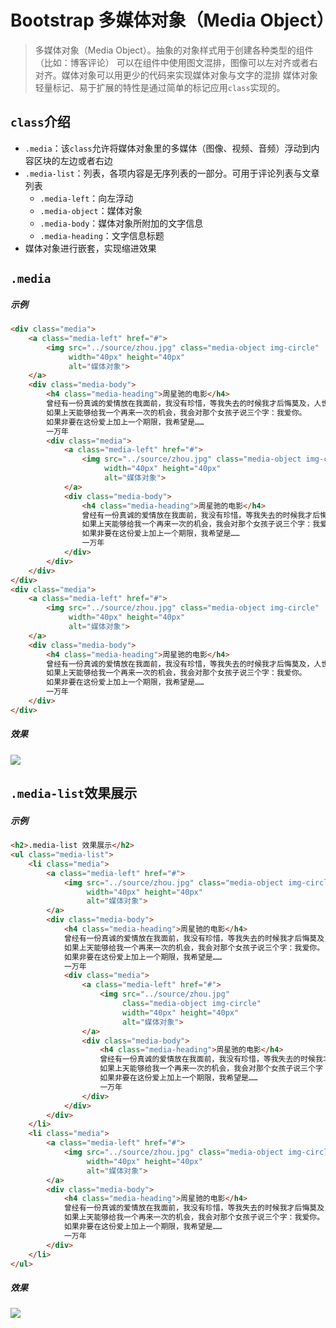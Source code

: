 # Bootstrap 多媒体对象（Media Object）

> 多媒体对象（Media Object）。抽象的对象样式用于创建各种类型的组件（比如：博客评论）
> 可以在组件中使用图文混排，图像可以左对齐或者右对齐。媒体对象可以用更少的代码来实现媒体对象与文字的混排
> 媒体对象轻量标记、易于扩展的特性是通过简单的标记应用`class`实现的。

## `class`介绍

* `.media`：该`class`允许将媒体对象里的多媒体（图像、视频、音频）浮动到内容区块的左边或者右边
* `.media-list`：列表，各项内容是无序列表的一部分。可用于评论列表与文章列表
	* `.media-left`：向左浮动
	* `.media-object`：媒体对象
	* `.media-body`：媒体对象所附加的文字信息
	* `.media-heading`：文字信息标题
* 媒体对象进行嵌套，实现缩进效果

## `.media`

##### 示例
```html
<div class="media">
    <a class="media-left" href="#">
        <img src="../source/zhou.jpg" class="media-object img-circle"
             width="40px" height="40px"
             alt="媒体对象">
    </a>
    <div class="media-body">
        <h4 class="media-heading">周星驰的电影</h4>
        曾经有一份真诚的爱情放在我面前，我没有珍惜，等我失去的时候我才后悔莫及，人世间最痛苦的事莫过于此。
        如果上天能够给我一个再来一次的机会，我会对那个女孩子说三个字：我爱你。
        如果非要在这份爱上加上一个期限，我希望是……
        一万年
        <div class="media">
            <a class="media-left" href="#">
                <img src="../source/zhou.jpg" class="media-object img-circle"
                     width="40px" height="40px"
                     alt="媒体对象">
            </a>
            <div class="media-body">
                <h4 class="media-heading">周星驰的电影</h4>
                曾经有一份真诚的爱情放在我面前，我没有珍惜，等我失去的时候我才后悔莫及，人世间最痛苦的事莫过于此。
                如果上天能够给我一个再来一次的机会，我会对那个女孩子说三个字：我爱你。
                如果非要在这份爱上加上一个期限，我希望是……
                一万年
            </div>
        </div>
    </div>
</div>
<div class="media">
    <a class="media-left" href="#">
        <img src="../source/zhou.jpg" class="media-object img-circle"
             width="40px" height="40px"
             alt="媒体对象">
    </a>
    <div class="media-body">
        <h4 class="media-heading">周星驰的电影</h4>
        曾经有一份真诚的爱情放在我面前，我没有珍惜，等我失去的时候我才后悔莫及，人世间最痛苦的事莫过于此。
        如果上天能够给我一个再来一次的机会，我会对那个女孩子说三个字：我爱你。
        如果非要在这份爱上加上一个期限，我希望是……
        一万年
    </div>
</div>
```
##### 效果
![](https://i.imgur.com/1wbYNBw.png)
<!--<img src="example_image/media-object.png" alt=".media效果展示">-->

## `.media-list`效果展示

##### 示例
```html
<h2>.media-list 效果展示</h2>
<ul class="media-list">
    <li class="media">
        <a class="media-left" href="#">
            <img src="../source/zhou.jpg" class="media-object img-circle"
                 width="40px" height="40px"
                 alt="媒体对象">
        </a>
        <div class="media-body">
            <h4 class="media-heading">周星驰的电影</h4>
            曾经有一份真诚的爱情放在我面前，我没有珍惜，等我失去的时候我才后悔莫及，人世间最痛苦的事莫过于此。
            如果上天能够给我一个再来一次的机会，我会对那个女孩子说三个字：我爱你。
            如果非要在这份爱上加上一个期限，我希望是……
            一万年
            <div class="media">
                <a class="media-left" href="#">
                    <img src="../source/zhou.jpg"
                         class="media-object img-circle"
                         width="40px" height="40px"
                         alt="媒体对象">
                </a>
                <div class="media-body">
                    <h4 class="media-heading">周星驰的电影</h4>
                    曾经有一份真诚的爱情放在我面前，我没有珍惜，等我失去的时候我才后悔莫及，人世间最痛苦的事莫过于此。
                    如果上天能够给我一个再来一次的机会，我会对那个女孩子说三个字：我爱你。
                    如果非要在这份爱上加上一个期限，我希望是……
                    一万年
                </div>
            </div>
        </div>
    </li>
    <li class="media">
        <a class="media-left" href="#">
            <img src="../source/zhou.jpg" class="media-object img-circle"
                 width="40px" height="40px"
                 alt="媒体对象">
        </a>
        <div class="media-body">
            <h4 class="media-heading">周星驰的电影</h4>
            曾经有一份真诚的爱情放在我面前，我没有珍惜，等我失去的时候我才后悔莫及，人世间最痛苦的事莫过于此。
            如果上天能够给我一个再来一次的机会，我会对那个女孩子说三个字：我爱你。
            如果非要在这份爱上加上一个期限，我希望是……
            一万年
        </div>
    </li>
</ul>
```
##### 效果
![](https://i.imgur.com/gMHXFBY.png)
<!--<center><img src="example_image/media-list-object.png" alt=".media-list效果展示"></center>-->